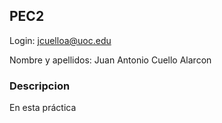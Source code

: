 ## PEC2

Login: jcuelloa@uoc.edu

Nombre y apellidos: Juan Antonio Cuello Alarcon

### **Descripcion**
En esta práctica 
